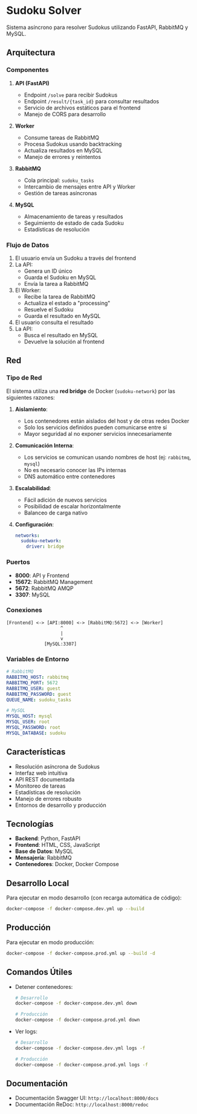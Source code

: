 # Sudoku Solver

Sistema asíncrono para resolver Sudokus utilizando FastAPI, RabbitMQ y MySQL.

## Arquitectura

### Componentes

1. **API (FastAPI)**
   - Endpoint `/solve` para recibir Sudokus
   - Endpoint `/result/{task_id}` para consultar resultados
   - Servicio de archivos estáticos para el frontend
   - Manejo de CORS para desarrollo

2. **Worker**
   - Consume tareas de RabbitMQ
   - Procesa Sudokus usando backtracking
   - Actualiza resultados en MySQL
   - Manejo de errores y reintentos

3. **RabbitMQ**
   - Cola principal: `sudoku_tasks`
   - Intercambio de mensajes entre API y Worker
   - Gestión de tareas asíncronas

4. **MySQL**
   - Almacenamiento de tareas y resultados
   - Seguimiento de estado de cada Sudoku
   - Estadísticas de resolución

### Flujo de Datos

1. El usuario envía un Sudoku a través del frontend
2. La API:
   - Genera un ID único
   - Guarda el Sudoku en MySQL
   - Envía la tarea a RabbitMQ
3. El Worker:
   - Recibe la tarea de RabbitMQ
   - Actualiza el estado a "processing"
   - Resuelve el Sudoku
   - Guarda el resultado en MySQL
4. El usuario consulta el resultado
5. La API:
   - Busca el resultado en MySQL
   - Devuelve la solución al frontend

## Red

### Tipo de Red

El sistema utiliza una **red bridge** de Docker (`sudoku-network`) por las siguientes razones:

1. **Aislamiento**: 
   - Los contenedores están aislados del host y de otras redes Docker
   - Solo los servicios definidos pueden comunicarse entre sí
   - Mayor seguridad al no exponer servicios innecesariamente

2. **Comunicación Interna**:
   - Los servicios se comunican usando nombres de host (ej: `rabbitmq`, `mysql`)
   - No es necesario conocer las IPs internas
   - DNS automático entre contenedores

3. **Escalabilidad**:
   - Fácil adición de nuevos servicios
   - Posibilidad de escalar horizontalmente
   - Balanceo de carga nativo

4. **Configuración**:
   ```yaml
   networks:
     sudoku-network:
       driver: bridge
   ```

### Puertos

- **8000**: API y Frontend
- **15672**: RabbitMQ Management
- **5672**: RabbitMQ AMQP
- **3307**: MySQL

### Conexiones

```
[Frontend] <-> [API:8000] <-> [RabbitMQ:5672] <-> [Worker]
                    ^
                    |
                    v
              [MySQL:3307]
```

### Variables de Entorno

```yaml
# RabbitMQ
RABBITMQ_HOST: rabbitmq
RABBITMQ_PORT: 5672
RABBITMQ_USER: guest
RABBITMQ_PASSWORD: guest
QUEUE_NAME: sudoku_tasks

# MySQL
MYSQL_HOST: mysql
MYSQL_USER: root
MYSQL_PASSWORD: root
MYSQL_DATABASE: sudoku
```

## Características

- Resolución asíncrona de Sudokus
- Interfaz web intuitiva
- API REST documentada
- Monitoreo de tareas
- Estadísticas de resolución
- Manejo de errores robusto
- Entornos de desarrollo y producción

## Tecnologías

- **Backend**: Python, FastAPI
- **Frontend**: HTML, CSS, JavaScript
- **Base de Datos**: MySQL
- **Mensajería**: RabbitMQ
- **Contenedores**: Docker, Docker Compose

## Desarrollo Local

Para ejecutar en modo desarrollo (con recarga automática de código):
```bash
docker-compose -f docker-compose.dev.yml up --build
```

## Producción

Para ejecutar en modo producción:
```bash
docker-compose -f docker-compose.prod.yml up --build -d
```

## Comandos Útiles

- Detener contenedores:
  ```bash
  # Desarrollo
  docker-compose -f docker-compose.dev.yml down
  
  # Producción
  docker-compose -f docker-compose.prod.yml down
  ```

- Ver logs:
  ```bash
  # Desarrollo
  docker-compose -f docker-compose.dev.yml logs -f
  
  # Producción
  docker-compose -f docker-compose.prod.yml logs -f
  ```

## Documentación

- Documentación Swagger UI: `http://localhost:8000/docs`
- Documentación ReDoc: `http://localhost:8000/redoc` 